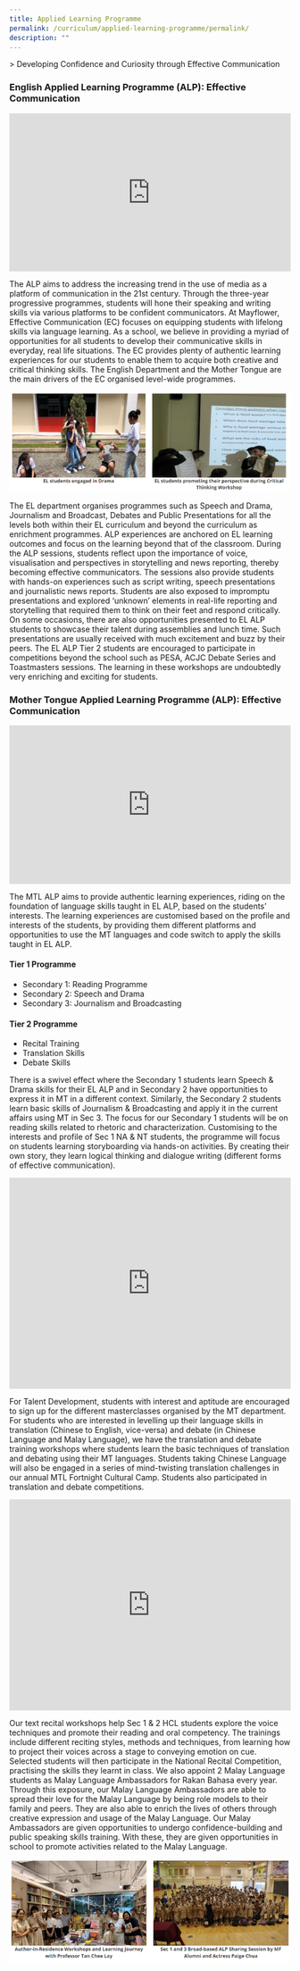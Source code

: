 ```yaml
---
title: Applied Learning Programme
permalink: /curriculum/applied-learning-programme/permalink/
description: ""
---
```

&gt; Developing Confidence and Curiosity through Effective Communication

### English Applied Learning Programme (ALP): Effective Communication

<div style="position:relative;width:100%;padding-bottom: 56.25%;height: 0; overflow: hidden;"><iframe style="position: absolute; top: 0; left: 0; width: 100%; height: 100%;" src="https://www.youtube.com/embed/oCflse0lHfU" title="MFSS: EL Applied Learning Programme - Effective Communications" frameborder="0" allow="accelerometer; autoplay; clipboard-write; encrypted-media; gyroscope; picture-in-picture" allowfullscreen=""></iframe></div>

The ALP aims to address the increasing trend in the use of media as a platform of communication in the 21st century. Through the three-year progressive programmes, students will hone their speaking and writing skills via various platforms to be confident communicators. At Mayflower, Effective Communication (EC) focuses on equipping students with lifelong skills via language learning. As a school, we believe in providing a myriad of opportunities for all students to develop their communicative skills in everyday, real life situations. The EC provides plenty of authentic learning experiences for our students to enable them to acquire both creative and critical thinking skills. The English Department and the Mother Tongue are the main drivers of the EC organised level-wide programmes.

![](/images/alp1.png)

The EL department organises programmes such as Speech and Drama, Journalism and Broadcast, Debates and Public Presentations for all the levels both within their EL curriculum and beyond the curriculum as enrichment programmes. ALP experiences are anchored on EL learning outcomes and focus on the learning beyond that of the classroom. During the ALP sessions, students reflect upon the importance of voice, visualisation and perspectives in storytelling and news reporting, thereby becoming effective communicators. The sessions also provide students with hands-on experiences such as script writing, speech presentations and journalistic news reports. Students are also exposed to impromptu presentations and explored ‘unknown’ elements in real-life reporting and storytelling that required them to think on their feet and respond critically. On some occasions, there are also opportunities presented to EL ALP students to showcase their talent during assemblies and lunch time. Such presentations are usually received with much excitement and buzz by their peers. The EL ALP Tier 2 students are encouraged to participate in competitions beyond the school such as PESA, ACJC Debate Series and Toastmasters sessions. The learning in these workshops are undoubtedly very enriching and exciting for students.

### Mother Tongue Applied Learning Programme (ALP): Effective Communication
<div style="position:relative;width:100%;padding-bottom: 56.25%;height: 0; overflow: hidden;"><iframe style="position: absolute; top: 0; left: 0; width: 100%; height: 100%;" src="https://www.youtube.com/embed/uyZ6d-Ts-cc" title="MFSS: Mother Tongue Applied Learning Programme 2020" frameborder="0" allow="accelerometer; autoplay; clipboard-write; encrypted-media; gyroscope; picture-in-picture" allowfullscreen=""></iframe> </div>


The MTL ALP aims to provide authentic learning experiences, riding on the foundation of language skills taught in EL ALP, based on the students’ interests. The learning experiences are customised based on the profile and interests of the students, by providing them different platforms and opportunities to use the MT languages and code switch to apply the skills taught in EL ALP.


#### Tier 1 Programme
-	Secondary 1: Reading Programme
-	Secondary 2: Speech and Drama
-	Secondary 3: Journalism and Broadcasting


#### Tier 2 Programme
-	Recital Training
-	Translation Skills
-	Debate Skills 

There is a swivel effect where the Secondary 1 students learn Speech &amp; Drama skills for their EL ALP and in Secondary 2 have opportunities to express it in MT in a different context. Similarly, the Secondary 2 students learn basic skills of Journalism &amp; Broadcasting and apply it in the current affairs using MT in Sec 3. The focus for our Secondary 1 students will be on reading skills related to rhetoric and characterization. Customising to the interests and profile of Sec 1 NA &amp; NT students, the programme will focus on students learning storyboarding via hands-on activities. By creating their own story, they learn logical thinking and dialogue writing (different forms of effective communication).


<div style="position:relative;width:100%;padding-bottom: 75%;height: 0; overflow: hidden;"><iframe style="position: absolute; top: 0; left: 0; width: 100%; height: 100%;" frameborder="0" src="https://docs.google.com/presentation/d/e/2PACX-1vR87yRAvTWND-cMu1dYil-zxi9r7-loOWVsABnxPagKg9W2-O4PY4jQKmTsrZ0D-Q1oQXwcNrRj_5bR/embed?start=true&amp;loop=true&amp;delayms=3000"></iframe></div>


For Talent Development, students with interest and aptitude are encouraged to sign up for the different masterclasses organised by the MT department. For students who are interested in levelling up their language skills in translation (Chinese to English, vice-versa) and debate (in Chinese Language and Malay Language), we have the translation and debate training workshops where students learn the basic techniques of translation and debating using their MT languages. Students taking Chinese Language will also be engaged in a series of mind-twisting translation challenges in our annual MTL Fortnight Cultural Camp. Students also participated in translation and debate competitions.

<div style="position:relative;width:100%;padding-bottom: 75%;height: 0; overflow: hidden;"><iframe style="position: absolute; top: 0; left: 0; width: 100%; height: 100%;" frameborder="0" src="https://docs.google.com/presentation/d/e/2PACX-1vSKeIFEGNv9_YEgJsY7L_KMbUYPIVwprOzlG9P7rp2_6jYedQ43m9HnpTygLdxC1TbbE4wbsyPVzLFZ/embed?start=true&amp;loop=true&amp;delayms=3000"></iframe></div>

Our text recital workshops help Sec 1 &amp; 2 HCL students explore the voice techniques and promote their reading and oral competency. The trainings include different reciting styles, methods and techniques, from learning how to project their voices across a stage to conveying emotion on cue. Selected students will then participate in the National Recital Competition, practising the skills they learnt in class.
We also appoint 2 Malay Language students as Malay Language Ambassadors for Rakan Bahasa every year. Through this exposure, our Malay Language Ambassadors are able to spread their love for the Malay Language by being role models to their family and peers. They are also able to enrich the lives of others through creative expression and usage of the Malay Language. Our Malay Ambassadors are given opportunities to undergo confidence-building and public speaking skills training. With these, they are given opportunities in school to promote activities related to the Malay Language.


![](/images/alp3.png)